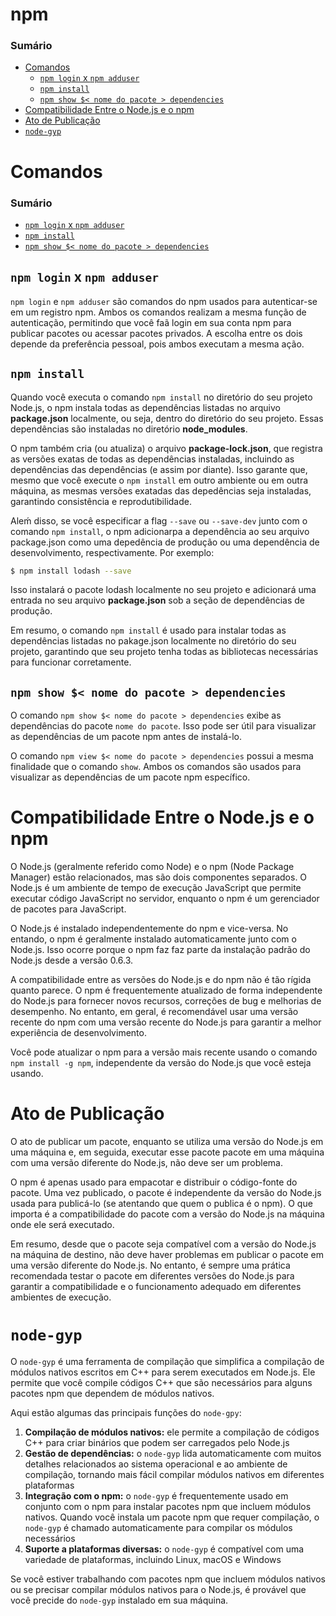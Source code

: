 # npm

### Sumário

- [Comandos](#comandos)
    + [`npm login` x `npm adduser`](#comandos-npm-login-x-npm-adduser)
    + [`npm install`](#comandos-npm-install)
    + [`npm show $< nome do pacote > dependencies`](#comandos-npm-show-nome-pacote-dependencies)
- [Compatibilidade Entre o Node.js e o npm](#compatibilidade-nodejs-npm)
- [Ato de Publicação](#ato-publicacao)
- [`node-gyp`](#node-gyp)

# <a id="comandos"></a>Comandos

### Sumário

- [`npm login` x `npm adduser`](#comandos-npm-login-x-npm-adduser)
- [`npm install`](#comandos-npm-install)
- [`npm show $< nome do pacote > dependencies`](#comandos-npm-show-nome-pacote-dependencies)

## <a id="comandos-npm-login-x-npm-adduser"></a>`npm login` x `npm adduser`

`npm login` e `npm adduser` são comandos do npm usados para autenticar-se em um registro npm. Ambos os comandos realizam a mesma função de autenticação, permitindo que você faã login em sua conta npm para publicar pacotes ou acessar pacotes privados. A escolha entre os dois depende da preferência pessoal, pois ambos executam a mesma ação.

## <a id="comandos-npm-install"></a>`npm install`

Quando você executa o comando `npm install` no diretório do seu projeto Node.js, o npm instala todas as dependências listadas no arquivo **package.json** localmente, ou seja, dentro do diretório do seu projeto. Essas dependências são instaladas no diretório **node_modules**.

O npm também cria (ou atualiza) o arquivo **package-lock.json**, que registra as versões exatas de todas as dependências instaladas, incluindo as dependências das dependências (e assim por diante). Isso garante que, mesmo que você execute o `npm install` em outro ambiente ou em outra máquina, as mesmas versões exatadas das depedências seja instaladas, garantindo consistência e reprodutibilidade.

Aleḿ disso, se você especificar a flag `--save` ou `--save-dev` junto com o comando `npm install`, o npm adicionarpa a dependência ao seu arquivo package.json como uma depedência de produção ou uma dependência de desenvolvimento, respectivamente. Por exemplo:

```bash
$ npm install lodash --save
```

Isso instalará o pacote lodash localmente no seu projeto e adicionará uma entrada no seu arquivo **package.json** sob a seção de dependências de produção.

Em resumo, o comando `npm install` é usado para instalar todas as dependências listadas no pakage.json localmente no diretório do seu projeto, garantindo que seu projeto tenha todas as bibliotecas necessárias para funcionar corretamente.

## <a id="comandos-npm-show-nome-pacote-dependencies"></a>`npm show $< nome do pacote > dependencies`

O comando `npm show $< nome do pacote > dependencies` exibe as dependências do pacote `nome do pacote`. Isso pode ser útil para visualizar as dependências de um pacote npm antes de instalá-lo.

O comando `npm view $< nome do pacote > dependencies` possui a mesma finalidade que o comando `show`. Ambos os comandos são usados para visualizar as dependências de um pacote npm específico.

# <a id="compatibilidade-nodejs-npm"></a>Compatibilidade Entre o Node.js e o npm

O Node.js (geralmente referido como Node) e o npm (Node Package Manager) estão relacionados, mas são dois componentes separados. O Node.js é um ambiente de tempo de execução JavaScript que permite executar código JavaScript no servidor, enquanto o npm é um gerenciador de pacotes para JavaScript.

O Node.js é instalado independentemente do npm e vice-versa. No entando, o npm é geralmente instalado automaticamente junto com o Node.js. Isso ocorre porque o npm faz faz parte da instalação padrão do Node.js desde a versão 0.6.3.

A compatibilidade entre as versões do Node.js e do npm não é tão rígida quanto parece. O npm é frequentemente atualizado de forma independente do Node.js para fornecer novos recursos, correções de bug e melhorias de desempenho. No entanto, em geral, é recomendável usar uma versão recente do npm com uma versão recente do Node.js para garantir a melhor experiência de desenvolvimento.

Você pode atualizar o npm para a versão mais recente usando o comando `npm install -g npm`, independente da versão do Node.js que você esteja usando.

# <a id="ato-publicacao"></a>Ato de Publicação

O ato de publicar um pacote, enquanto se utiliza uma versão do Node.js em uma máquina e, em seguida, executar esse pacote pacote em uma máquina com uma versão diferente do Node.js, não deve ser um problema.

O npm é apenas usado para empacotar e distribuir o código-fonte do pacote. Uma vez publicado, o pacote é independente da versão do Node.js usada para publicá-lo (se atentando que quem o publica é o npm). O que importa é a compatibilidade do pacote com a versão do Node.js na máquina onde ele será executado.

Em resumo, desde que o pacote seja compatível com a versão do Node.js na máquina de destino, não deve haver problemas em publicar o pacote em uma versão diferente do Node.js. No entanto, é sempre uma prática recomendada testar o pacote em diferentes versões do Node.js para garantir a compatibilidade e o funcionamento adequado em diferentes ambientes de execução.

# <a id="node-gyp"></a>`node-gyp`

O `node-gyp` é uma ferramenta de compilação que simplifica a compilação de módulos nativos escritos em C++ para serem executados em Node.js. Ele permite que você compile códigos C++ que são necessários para alguns pacotes npm que dependem de módulos nativos.

Aqui estão algumas das principais funções do `node-gpy`:

1. **Compilação de módulos nativos:** ele permite a compilação de códigos C++ para criar binários que podem ser carregados pelo Node.js
2. **Gestão de dependências:** o `node-gyp` lida automaticamente com muitos detalhes relacionados ao sistema operacional e ao ambiente de compilação, tornando mais fácil compilar módulos nativos em diferentes plataformas
3. **Integração com o npm:** o `node-gyp` é frequentemente usado em conjunto com o npm para instalar pacotes npm que incluem módulos nativos. Quando você instala um pacote npm que requer compilação, o `node-gyp` é chamado automaticamente para compilar os módulos necessários
4. **Suporte a plataformas diversas:** o `node-gyp` é compatível com uma variedade de plataformas, incluindo Linux, macOS e Windows

Se você estiver trabalhando com pacotes npm que incluem módulos nativos ou se precisar compilar módulos nativos para o Node.js, é provável que você precide do `node-gyp` instalado em sua máquina.